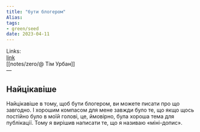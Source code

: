 ```yaml
---
title: "бути блогером"
Alias: 
tags:
- green/seed
date: 2023-04-11
---
```

Links:  
[link](https://waitbutwhy.com/2023/02/last-six-years.html)  
[[notes/zero/@ Тім Урбан]]  
—
## Найцікавіше
Найцікавіше в тому, щоб бути блогером, ви можете писати про що завгодно. І хорошим компасом для мене завжди було те, що якщо щось постійно було в моїй голові, це, ймовірно, була хороша тема для публікації. Тому я вирішив написати те, що я називаю «міні-допис».
